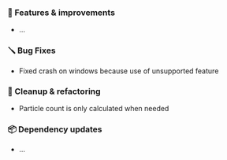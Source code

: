 ### 🚀 Features & improvements

- ...

### 🪛 Bug Fixes

- Fixed crash on windows because use of unsupported feature

### 🧽 Cleanup & refactoring

- Particle count is only calculated when needed

### 📦 Dependency updates

- ...